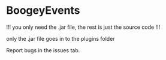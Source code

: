 # BoogeyEvents



!!! you only need the .jar file, the rest is just the source code !!! 

only the .jar file goes in to the plugins folder


Report bugs in the issues tab.

